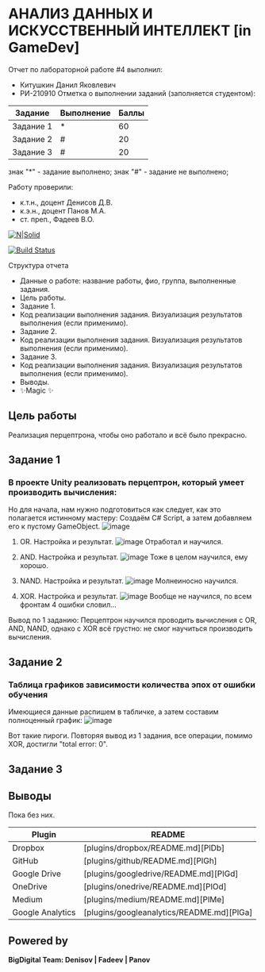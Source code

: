 # АНАЛИЗ ДАННЫХ И ИСКУССТВЕННЫЙ ИНТЕЛЛЕКТ [in GameDev]
Отчет по лабораторной работе #4 выполнил:
- Китушкин Данил Яковлевич
- РИ-210910
Отметка о выполнении заданий (заполняется студентом):

| Задание | Выполнение | Баллы |
| ------ | ------ | ------ |
| Задание 1 | * | 60 |
| Задание 2 | # | 20 |
| Задание 3 | # | 20 |

знак "*" - задание выполнено; знак "#" - задание не выполнено;

Работу проверили:
- к.т.н., доцент Денисов Д.В.
- к.э.н., доцент Панов М.А.
- ст. преп., Фадеев В.О.

[![N|Solid](https://cldup.com/dTxpPi9lDf.thumb.png)](https://nodesource.com/products/nsolid)

[![Build Status](https://travis-ci.org/joemccann/dillinger.svg?branch=master)](https://travis-ci.org/joemccann/dillinger)

Структура отчета

- Данные о работе: название работы, фио, группа, выполненные задания.
- Цель работы.
- Задание 1.
- Код реализации выполнения задания. Визуализация результатов выполнения (если применимо).
- Задание 2.
- Код реализации выполнения задания. Визуализация результатов выполнения (если применимо).
- Задание 3.
- Код реализации выполнения задания. Визуализация результатов выполнения (если применимо).
- Выводы.
- ✨Magic ✨

## Цель работы
Реализация перцептрона, чтобы оно работало и всё было прекрасно.

## Задание 1
### В проекте Unity реализовать перцептрон, который умеет производить вычисления: 

Но для начала, нам нужно подготовиться как следует, как это полагается истинному мастеру: Создаём C# Script, а затем добавляем его к пустому GameObject.
![image](https://user-images.githubusercontent.com/104576932/205110292-e167a4ff-c032-476e-93b9-b139db377e04.png)


1) OR. Настройка и результат.
![image](https://user-images.githubusercontent.com/104576932/205110901-6c39c846-1f5d-41db-be34-8341148aab97.png)
Отработал и научился.

2) AND. Настройка и результат.
![image](https://user-images.githubusercontent.com/104576932/205113788-2a0cf030-53b2-4ec1-8a0a-61cce5a30203.png)
Тоже в целом научился, ему хорошо.

3) NAND. Настройка и результат.
![image](https://user-images.githubusercontent.com/104576932/205114436-d4294598-e7b9-4876-aecb-f417a96fed44.png)
Молнеиносно научился.

4) XOR. Настройка и результат.
![image](https://user-images.githubusercontent.com/104576932/205114651-2c1ee041-f886-4faa-8d48-0aea5884777e.png)
Вообще не научился, по всем фронтам 4 ошибки словил... 

Вывод по 1 заданию: Перцептрон научился проводить вычисления с OR, AND, NAND, однако с XOR всё грустно: не смог научиться производить вычисления.


## Задание 2
### Таблица графиков зависимости количества эпох от ошибки обучения
Имеющиеся данные распишем в табличке, а затем составим полноценный график:
![image](https://user-images.githubusercontent.com/104576932/205123682-8395cfc1-8d96-4f33-8afa-003f4b9237e6.png)

Вот такие пироги. Повторяя вывод из 1 задания, все операции, помимо XOR, достигли "total error: 0". 


## Задание 3
### 

## Выводы

Пока без них.

| Plugin | README |
| ------ | ------ |
| Dropbox | [plugins/dropbox/README.md][PlDb] |
| GitHub | [plugins/github/README.md][PlGh] |
| Google Drive | [plugins/googledrive/README.md][PlGd] |
| OneDrive | [plugins/onedrive/README.md][PlOd] |
| Medium | [plugins/medium/README.md][PlMe] |
| Google Analytics | [plugins/googleanalytics/README.md][PlGa] |

## Powered by

**BigDigital Team: Denisov | Fadeev | Panov**
